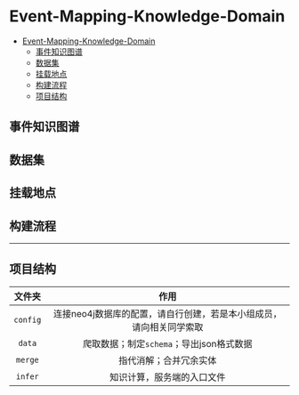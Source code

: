 # Event-Mapping-Knowledge-Domain
- [Event-Mapping-Knowledge-Domain](#event-mapping-knowledge-domain)
  - [事件知识图谱](#事件知识图谱)
  - [数据集](#数据集)
  - [挂载地点](#挂载地点)
  - [构建流程](#构建流程)
  - [项目结构](#项目结构)

## 事件知识图谱

## 数据集

## 挂载地点

## 构建流程


---

## 项目结构

|文件夹|作用|
|:---:|:---:|
|`config`|连接neo4j数据库的配置，请自行创建，若是本小组成员，请向相关同学索取|
|`data`|爬取数据；制定`schema`；导出json格式数据|
|`merge`|指代消解；合并冗余实体|
|`infer`|知识计算，服务端的入口文件|